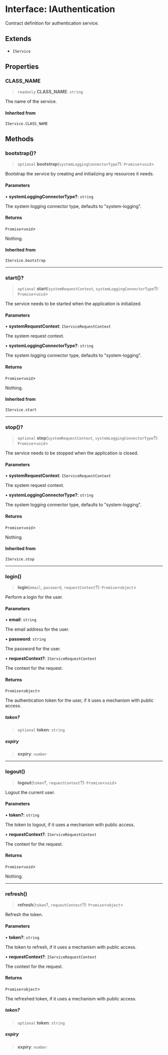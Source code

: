 # Interface: IAuthentication

Contract definition for authentication service.

## Extends

- `IService`

## Properties

### CLASS\_NAME

> `readonly` **CLASS\_NAME**: `string`

The name of the service.

#### Inherited from

`IService.CLASS_NAME`

## Methods

### bootstrap()?

> `optional` **bootstrap**(`systemLoggingConnectorType`?): `Promise`\<`void`\>

Bootstrap the service by creating and initializing any resources it needs.

#### Parameters

• **systemLoggingConnectorType?**: `string`

The system logging connector type, defaults to "system-logging".

#### Returns

`Promise`\<`void`\>

Nothing.

#### Inherited from

`IService.bootstrap`

***

### start()?

> `optional` **start**(`systemRequestContext`, `systemLoggingConnectorType`?): `Promise`\<`void`\>

The service needs to be started when the application is initialized.

#### Parameters

• **systemRequestContext**: `IServiceRequestContext`

The system request context.

• **systemLoggingConnectorType?**: `string`

The system logging connector type, defaults to "system-logging".

#### Returns

`Promise`\<`void`\>

Nothing.

#### Inherited from

`IService.start`

***

### stop()?

> `optional` **stop**(`systemRequestContext`, `systemLoggingConnectorType`?): `Promise`\<`void`\>

The service needs to be stopped when the application is closed.

#### Parameters

• **systemRequestContext**: `IServiceRequestContext`

The system request context.

• **systemLoggingConnectorType?**: `string`

The system logging connector type, defaults to "system-logging".

#### Returns

`Promise`\<`void`\>

Nothing.

#### Inherited from

`IService.stop`

***

### login()

> **login**(`email`, `password`, `requestContext`?): `Promise`\<`object`\>

Perform a login for the user.

#### Parameters

• **email**: `string`

The email address for the user.

• **password**: `string`

The password for the user.

• **requestContext?**: `IServiceRequestContext`

The context for the request.

#### Returns

`Promise`\<`object`\>

The authentication token for the user, if it uses a mechanism with public access.

##### token?

> `optional` **token**: `string`

##### expiry

> **expiry**: `number`

***

### logout()

> **logout**(`token`?, `requestContext`?): `Promise`\<`void`\>

Logout the current user.

#### Parameters

• **token?**: `string`

The token to logout, if it uses a mechanism with public access.

• **requestContext?**: `IServiceRequestContext`

The context for the request.

#### Returns

`Promise`\<`void`\>

Nothing.

***

### refresh()

> **refresh**(`token`?, `requestContext`?): `Promise`\<`object`\>

Refresh the token.

#### Parameters

• **token?**: `string`

The token to refresh, if it uses a mechanism with public access.

• **requestContext?**: `IServiceRequestContext`

The context for the request.

#### Returns

`Promise`\<`object`\>

The refreshed token, if it uses a mechanism with public access.

##### token?

> `optional` **token**: `string`

##### expiry

> **expiry**: `number`
